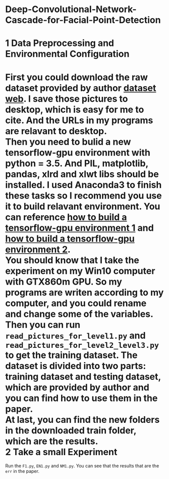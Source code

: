 # Deep-Convolutional-Network-Cascade-for-Facial-Point-Detection

1 Data Preprocessing and Environmental Configuration
======
First you could download the raw dataset provided by author [dataset web](http://mmlab.ie.cuhk.edu.hk/archive/CNN/). I save those pictures to desktop, which is easy for me to cite. And the URLs in my programs are relavant to desktop.
</br>
Then you need to bulid a new tensorflow-gpu environment with python = 3.5. And PIL, matplotlib, pandas, xlrd and xlwt libs should be installed. I used Anaconda3 to finish these tasks so I recommend you use it to build relavant environment. You can reference [how to build a tensorflow-gpu environment 1](https://blog.csdn.net/lwplwf/article/details/54894364) and [how to build a tensorflow-gpu environment 2](https://blog.csdn.net/lwplwf/article/details/54896088).
</br>
You should know that I take the experiment on my Win10 computer with GTX860m GPU. So my programs are writen according to my computer, and you could rename and change some of the variables.
</br>
Then you can run `read_pictures_for_level1.py` and `read_pictures_for_level2_level3.py` to get the training dataset. The dataset is divided into two parts: training dataset and testing dataset, which are provided by author and you can find how to use them in the paper.
</br>
At last, you can find the new folders in the downloaded train folder, which are the results.
</br>
2 Take a small Experiment
======
Run the `F1.py`, `EN1.py` and `NM1.py`. You can see that the results that are the `err` in the paper.
